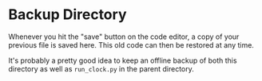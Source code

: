 Backup Directory
================

Whenever you hit the "save" button on the code editor, a copy of your previous file is saved here. This old code can then be restored at any time.

It's probably a pretty good idea to keep an offline backup of both this directory as well as `run_clock.py` in the parent directory.
